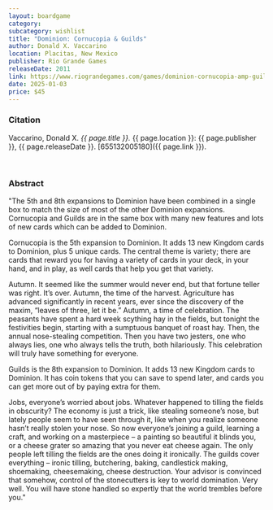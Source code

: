 ```yaml
---
layout: boardgame
category:
subcategory: wishlist
title: "Dominion: Cornucopia & Guilds"
author: Donald X. Vaccarino
location: Placitas, New Mexico
publisher: Rio Grande Games
releaseDate: 2011
link: https://www.riograndegames.com/games/dominion-cornucopia-amp-guilds/
date: 2025-01-03
price: $45
---
```


### Citation

Vaccarino, Donald X. *{{ page.title }}.* {{ page.location }}: {{ page.publisher }}, {{ page.releaseDate }}. [655132005180]({{ page.link }}).

<br>


### Abstract

"The 5th and 8th expansions to Dominion have been combined in a single box to match the size of most of the other Dominion expansions. Cornucopia and Guilds are in the same box with many new features and lots of new cards which can be added to Dominion.

Cornucopia is the 5th expansion to Dominion. It adds 13 new Kingdom cards to Dominion, plus 5 unique cards. The central theme is variety; there are cards that reward you for having a variety of cards in your deck, in your hand, and in play, as well cards that help you get that variety.

Autumn. It seemed like the summer would never end, but that fortune teller was right. It’s over. Autumn, the time of the harvest. Agriculture has advanced significantly in recent years, ever since the discovery of the maxim, “leaves of three, let it be.” Autumn, a time of celebration. The peasants have spent a hard week scything hay in the fields, but tonight the festivities begin, starting with a sumptuous banquet of roast hay. Then, the annual nose-stealing competition. Then you have two jesters, one who always lies, one who always tells the truth, both hilariously. This celebration will truly have something for everyone.

Guilds is the 8th expansion to Dominion. It adds 13 new Kingdom cards to Dominion. It has coin tokens that you can save to spend later, and cards you can get more out of by paying extra for them.

Jobs, everyone’s worried about jobs. Whatever happened to tilling the fields in obscurity? The economy is just a trick, like stealing someone’s nose, but lately people seem to have seen through it, like when you realize someone hasn’t really stolen your nose. So now everyone’s joining a guild, learning a craft, and working on a masterpiece – a painting so beautiful it blinds you, or a cheese grater so amazing that you never eat cheese again. The only people left tilling the fields are the ones doing it ironically. The guilds cover everything – ironic tilling, butchering, baking, candlestick making, shoemaking, cheesemaking, cheese destruction. Your advisor is convinced that somehow, control of the stonecutters is key to world domination. Very well. You will have stone handled so expertly that the world trembles before you."
